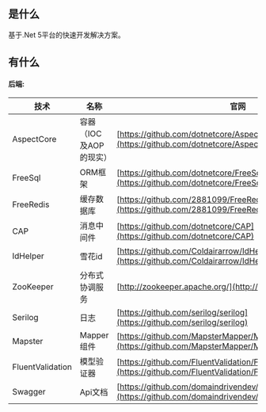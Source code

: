 ## 是什么

基于.Net 5平台的快速开发解决方案。

## 有什么
#### 后端:
技术 | 名称 | 官网
----|------|----
AspectCore | 容器（IOC及AOP的现实）  | [https://github.com/dotnetcore/AspectCore-Framework](https://github.com/dotnetcore/AspectCore-Framework)
FreeSql | ORM框架  | [https://github.com/dotnetcore/FreeSql](https://github.com/dotnetcore/FreeSql)
FreeRedis | 缓存数据库  | [https://github.com/2881099/FreeRedis](https://github.com/2881099/FreeRedis)
CAP | 消息中间件  | [https://github.com/dotnetcore/CAP](https://github.com/dotnetcore/CAP)
IdHelper | 雪花id | [https://github.com/Coldairarrow/IdHelper](https://github.com/Coldairarrow/IdHelper)
ZooKeeper | 分布式协调服务  | [http://zookeeper.apache.org/](http://zookeeper.apache.org)
Serilog | 日志  | [https://github.com/serilog/serilog](https://github.com/serilog/serilog)
Mapster | Mapper组件  | [https://github.com/MapsterMapper/Mapster](https://github.com/MapsterMapper/Mapster)
FluentValidation | 模型验证器  | [https://github.com/FluentValidation/FluentValidation](https://github.com/FluentValidation/FluentValidation)
Swagger | Api文档  | [https://github.com/domaindrivendev/Swashbuckle.AspNetCore](https://github.com/domaindrivendev/Swashbuckle.AspNetCore)
